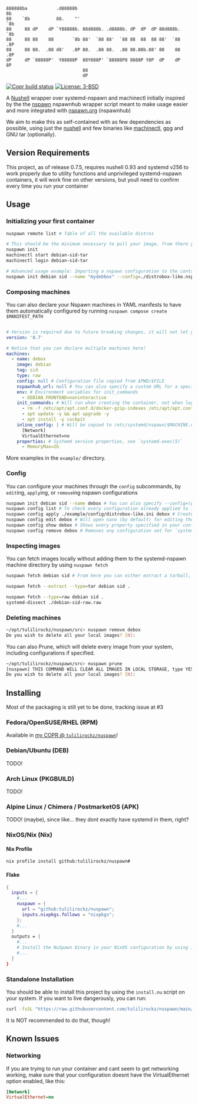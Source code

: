 ```
888888ba           .d88888b                                           8b
88    `8b          88.    "'                                          `8b
88     88 dP    dP `Y88888b. 88d888b. .d8888b. dP  dP  dP 88d888b.     `8b
88     88 88    88       `8b 88'  `88 88'  `88 88  88  88 88'  `88     .8P
88     88 88.  .88 d8'   .8P 88.  .88 88.  .88 88.88b.88' 88    88    .8P
dP     dP `88888P'  Y88888P  88Y888P' `88888P8 8888P Y8P  dP    dP    8P
                             88
                             dP
```

[![Copr build status](https://copr.fedorainfracloud.org/coprs/tulilirockz/nuspawn/package/nuspawn/status_image/last_build.png)](https://copr.fedorainfracloud.org/coprs/tulilirockz/nuspawn/package/nuspawn/)
[![License: 3-BSD](https://img.shields.io/github/license/tulilirockz/nuspawn?style=plastic&style=social)](https://github.com/tulilirockz/nuspawn/blob/main/LICENSE)

A [Nushell](https://nushell.sh) wrapper over systemd-nspawn and machinectl initially inspired by the the [nspawn](https://github.com/nspawn/nspawn/tree/master) nspawnhub wrapper script meant to make usage easier and more integrated with [nspawn.org](https://nspawn.org/) (nspawnhub)

We aim to make this as self-contained with as few dependencies as possible, using just the [nushell](https://nushell.sh) and few binaries like [machinectl](https://www.freedesktop.org/software/systemd/man/latest/machinectl.html), [gpg](https://www.gnupg.org/) and GNU tar (optionally).

## Version Requirements

This project, as of release 0.7.5, requires nushell 0.93 and systemd v256 to work properly due to utility functions and unprivileged systemd-nspawn containers, it will work fine on other versions, but youll need to confirm every time you run your container 

## Usage

### Initializing your first container

```bash
nuspawn remote list # Table of all the available distros

# This should be the minimum necessary to pull your image, from there you can use machinectl.
nuspawn init
machinectl start debian-sid-tar
machinectl login debian-sid-tar

# Advanced usage example: Importing a nspawn configuration to the container and verifiying using the nspawnhub gpg key
nuspawn init debian sid --name "mydebbox" --config=./distrobox-like.nspawn.ini
```

### Composing machines

You can also declare your Nspawn machines in YAML manifests to have them automatically configured by running `nuspawn compose create $MANIFEST_PATH`

```yaml

# Version is required due to future breaking changes, it will not let you use old versions on newer versions, not letting you just break the application
version: '0.7'

# Notice that you can declare multiple machines here!
machines: 
  - name: debox
    image: debian
    tag: sid
    type: raw
    config: null # Configuration file copied from $PWD/$FILE
    nspawnhub_url: null # You can also specify a custom URL for a specific image
    env: # Environment variables for init_commands
      - DEBIAN_FRONTEND=noninteractive
    init_commands: # Will run when creating the container, not when logging in through machinectl login 
      - rm -f /etc/apt/apt.conf.d/docker-gzip-indexes /etc/apt/apt.conf.d/docker-no-languages
      - apt update -y && apt upgrade -y 
      - apt install -y cockpit
    inline_config: | # Will be copied to /etc/systemd/nspawn/$MACHINE.nspawn before anything runs, more info in `systemd.nspawn(5)`
      [Network]
      VirtualEthernet=no
    properties: # Systemd service properties, see `systemd.exec(5)`
      - MemoryMax=2G
```

More examples in the `example/` directory.

### Config

You can configure your machines through the `config` subcommands, by `edit`ing, `apply`ing, or `remove`ing nspawn configurations

```bash
nuspawn init debian sid --name debox # You can also specify --config=(path) to set up a configuration when initializing
nuspawn config list # To check every configuration already applied to images
nuspawn config apply ./example/config/distrobox-like.ini debox # Creates a configuration for the machine after install
nuspawn config edit debox # Will open nano (by default) for editing the machine's configuration file
nuspawn config show debox # Shows every property specified in your configuration in a fancy table
nuspawn config remove debox # Removes any configuration set for `systemd-nspawn@debox.service`
```

### Inspecting images

You can fetch images locally without adding them to the systemd-nspawn machine directory by using `nuspawn fetch`

```bash
nuspawn fetch debian sid # From here you can either extract a tarball, or use mount.ddi to check the image contents

nuspawn fetch --extract --type=tar debian sid .

nuspawn fetch --type=raw debian sid .
systemd-dissect ./debian-sid-raw.raw
```


### Deleting machines

```bash
~/opt/tulilirockz/nuspawn/src> nuspawn remove debox
Do you wish to delete all your local images? [N]:
```

You can also Prune, which will delete every image from your system, including configurations if specified.

```bash
~/opt/tulilirockz/nuspawn/src> nuspawn prune
[nuspawn] THIS COMMAND WILL CLEAR ALL IMAGES IN LOCAL STORAGE, type YES if you agree to delete everything
Do you wish to delete all your local images? [N]:
```

## Installing

Most of the packaging is still yet to be done, tracking issue at #3

### Fedora/OpenSUSE/RHEL (RPM)

Available in [my COPR @ `tulilirockz/nuspawn`](https://copr.fedorainfracloud.org/tulilirockz/nuspawn)!

### Debian/Ubuntu (DEB)

TODO!

### Arch Linux (PKGBUILD)

TODO!

### Alpine Linux / Chimera / PostmarketOS (APK)

TODO! (maybe), since like... they dont exactly have systemd in them, right?

### NixOS/Nix (Nix)

#### Nix Profile

```bash
nix profile install github:tulilirockz/nuspawn#
```

#### Flake

```nix
{
  inputs = {
    #...
    nuspawn = {
      url = "github:tulilirockz/nuspawn";
      inputs.nixpkgs.follows = "nixpkgs";
    };
    #...
  }
  outputs = {
    #...
    # Install the NuSpawn binary in your NixOS configuration by using inputs.nuspawn.packages.${pkgs.system}.nuspawn in environment.systemPackages
    #...
  }
}
```

### Standalone Installation

You should be able to install this project by using the `install.nu` script on your system. If you want to live dangerously, you can run:

```bash
curl -fsSL "https://raw.githubusercontent.com/tulilirockz/nuspawn/main/install.nu" | nu
```

It is NOT recommended to do that, though!

## Known Issues

### Networking

If you are trying to run your container and cant seem to get networking working, make sure that your configuration doesnt have the VirtualEthernet option enabled, like this:

```ini
[Network]
VirtualEthernet=no
```
